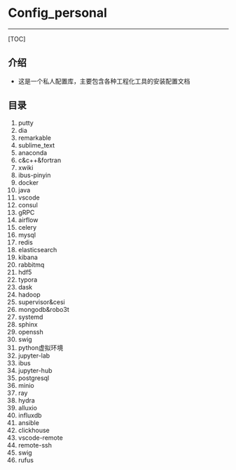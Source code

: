 # Config_personal

------

[TOC]

## 介绍
+ 这是一个私人配置库，主要包含各种工程化工具的安装配置文档

## 目录
1. putty
2. dia
3. remarkable
4. sublime_text
5. anaconda
6. c&c++&fortran
7. xwiki 
8. ibus-pinyin
9. docker
10. java
11. vscode
12. consul
13. gRPC
14. airflow
15. celery
16. mysql
17. redis
18. elasticsearch
19. kibana
20. rabbitmq
21. hdf5
22. typora
23. dask
24. hadoop
25. supervisor&cesi
26. mongodb&robo3t
27. systemd
28. sphinx
29. openssh
30. swig
31. python虚拟环境
32. jupyter-lab
33. ibus
34. jupyter-hub 
35. postgresql
36. minio
37. ray
38. hydra
39. alluxio
40. influxdb
41. ansible
42. clickhouse
43. vscode-remote
44. remote-ssh
45. swig
46. rufus


